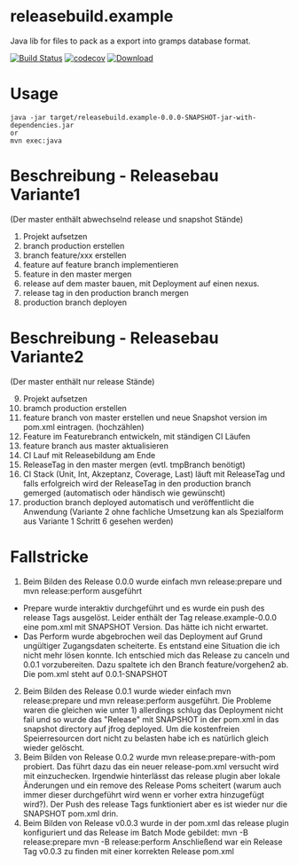 # releasebuild.example
Java lib for files to pack as a export into gramps database format.

[![Build Status](https://travis-ci.org/FunThomas424242/releasebuild.example.svg?branch=master)](https://travis-ci.org/FunThomas424242/releasebuild.example)
[![codecov](https://codecov.io/gh/FunThomas424242/releasebuild.example/branch/master/graph/badge.svg)](https://codecov.io/gh/FunThomas424242/releasebuild.example)
[![Download](https://api.bintray.com/packages/funthomas424242/sonstiges/releasebuild.example/images/download.svg) ](https://bintray.com/funthomas424242/sonstiges/releasebuild.example/_latestVersion)


# Usage
```
java -jar target/releasebuild.example-0.0.0-SNAPSHOT-jar-with-dependencies.jar
or
mvn exec:java
```
# Beschreibung - Releasebau Variante1

(Der master enthält abwechselnd release und snapshot Stände)

1. Projekt aufsetzen
2. branch production erstellen
3. branch feature/xxx erstellen
4. feature auf feature branch implementieren
5. feature in den master mergen
6. release auf dem master bauen, mit Deployment auf einen nexus.
7. release tag in den production branch mergen
8. production branch deployen

# Beschreibung - Releasebau Variante2

(Der master enthält nur release Stände)

9. Projekt aufsetzen
9. bramch production erstellen
9. feature branch von master erstellen und neue Snapshot version im pom.xml eintragen.
(hochzählen)
9. Feature im Featurebranch entwickeln, mit ständigen CI Läufen
9. feature branch aus master aktualisieren
9. CI Lauf mit Releasebildung am Ende
9. ReleaseTag in den master mergen (evtl. tmpBranch benötigt)
9. CI Stack (Unit, Int, Akzeptanz, Coverage, Last) läuft mit ReleaseTag und falls 
erfolgreich wird der ReleaseTag in den production branch gemerged (automatisch oder händisch wie gewünscht)
9. production branch deployed automatisch und veröffentlicht die Anwendung
(Variante 2 ohne fachliche Umsetzung kan als Spezialform aus Variante 1 Schritt 6 gesehen werden)


# Fallstricke

1. Beim Bilden des Release 0.0.0 wurde einfach mvn release:prepare und mvn release:perform ausgeführt

* Prepare wurde interaktiv durchgeführt und es wurde ein push des release Tags ausgelöst. Leider enthält 
der Tag release.example-0.0.0 eine pom.xml mit SNAPSHOT Version. Das hätte ich nicht erwartet.
* Das Perform wurde abgebrochen weil das Deployment auf Grund ungültiger Zugangsdaten scheiterte. Es
entstand eine Situation die ich nicht mehr lösen konnte. Ich entschied mich das Release zu canceln und 0.0.1 vorzubereiten.
Dazu spaltete ich den Branch feature/vorgehen2 ab. Die pom.xml steht auf 0.0.1-SNAPSHOT

2. Beim Bilden des Release 0.0.1 wurde wieder einfach mvn release:prepare und mvn release:perform ausgeführt.
 Die Probleme waren die gleichen wie unter 1) allerdings schlug das Deployment nicht fail und so wurde das "Release" mit SNAPSHOT in der
 pom.xml in das snapshot directory auf jfrog deployed. Um die kostenfreien Speierresourcen dort nicht zu belasten habe ich es natürlich 
 gleich wieder gelöscht. 
3. Beim Bilden von Release 0.0.2 wurde mvn release:prepare-with-pom probiert.
 Das führt dazu das ein neuer release-pom.xml versucht wird mit einzuchecken. Irgendwie hinterlässt das release plugin aber lokale Änderungen
 und ein remove des Release Poms scheitert (warum auch immer dieser durchgeführt wird wenn er vorher extra hinzugefügt wird?). Der Push des 
 release Tags funktioniert aber es ist wieder nur die SNAPSHOT pom.xml drin.
4. Beim Bilden von Release v0.0.3 wurde in der pom.xml das release plugin konfiguriert und das Release im Batch Mode gebildet: 
mvn -B release:prepare mvn -B release:perform
Anschließend war ein Release Tag v0.0.3 zu finden mit einer korrekten Release pom.xml 